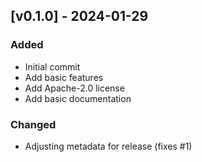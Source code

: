 ## [v0.1.0] - 2024-01-29

### Added
- Initial commit
- Add basic features
- Add Apache-2.0 license
- Add basic documentation

### Changed
- Adjusting metadata for release (fixes #1)


[0.1.0]: https://git.smhi.se/climix/gordias/-/tags/v0.1.0
